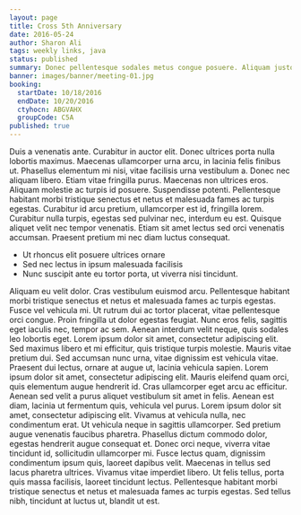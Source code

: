 ```yaml
---
layout: page
title: Cross 5th Anniversary
date: 2016-05-24
author: Sharon Ali
tags: weekly links, java
status: published
summary: Donec pellentesque sodales metus congue posuere. Aliquam justo.
banner: images/banner/meeting-01.jpg
booking:
  startDate: 10/18/2016
  endDate: 10/20/2016
  ctyhocn: ABGVAHX
  groupCode: C5A
published: true
---
```

Duis a venenatis ante. Curabitur in auctor elit. Donec ultrices porta nulla lobortis maximus. Maecenas ullamcorper urna arcu, in lacinia felis finibus ut. Phasellus elementum mi nisi, vitae facilisis urna vestibulum a. Donec nec aliquam libero. Etiam vitae fringilla purus. Maecenas non ultrices eros. Aliquam molestie ac turpis id posuere. Suspendisse potenti. Pellentesque habitant morbi tristique senectus et netus et malesuada fames ac turpis egestas. Curabitur id arcu pretium, ullamcorper est id, fringilla lorem. Curabitur nulla turpis, egestas sed pulvinar nec, interdum eu est. Quisque aliquet velit nec tempor venenatis. Etiam sit amet lectus sed orci venenatis accumsan. Praesent pretium mi nec diam luctus consequat.

* Ut rhoncus elit posuere ultrices ornare
* Sed nec lectus in ipsum malesuada facilisis
* Nunc suscipit ante eu tortor porta, ut viverra nisi tincidunt.

Aliquam eu velit dolor. Cras vestibulum euismod arcu. Pellentesque habitant morbi tristique senectus et netus et malesuada fames ac turpis egestas. Fusce vel vehicula mi. Ut rutrum dui ac tortor placerat, vitae pellentesque orci congue. Proin fringilla ut dolor egestas feugiat. Nunc eros felis, sagittis eget iaculis nec, tempor ac sem. Aenean interdum velit neque, quis sodales leo lobortis eget. Lorem ipsum dolor sit amet, consectetur adipiscing elit. Sed maximus libero et mi efficitur, quis tristique turpis molestie. Mauris vitae pretium dui. Sed accumsan nunc urna, vitae dignissim est vehicula vitae. Praesent dui lectus, ornare at augue ut, lacinia vehicula sapien. Lorem ipsum dolor sit amet, consectetur adipiscing elit. Mauris eleifend quam orci, quis elementum augue hendrerit id. Cras ullamcorper eget arcu ac efficitur.
Aenean sed velit a purus aliquet vestibulum sit amet in felis. Aenean est diam, lacinia ut fermentum quis, vehicula vel purus. Lorem ipsum dolor sit amet, consectetur adipiscing elit. Vivamus at vehicula nulla, nec condimentum erat. Ut vehicula neque in sagittis ullamcorper. Sed pretium augue venenatis faucibus pharetra. Phasellus dictum commodo dolor, egestas hendrerit augue consequat et. Donec orci neque, viverra vitae tincidunt id, sollicitudin ullamcorper mi. Fusce lectus quam, dignissim condimentum ipsum quis, laoreet dapibus velit. Maecenas in tellus sed lacus pharetra ultrices. Vivamus vitae imperdiet libero. Ut felis tellus, porta quis massa facilisis, laoreet tincidunt lectus. Pellentesque habitant morbi tristique senectus et netus et malesuada fames ac turpis egestas. Sed tellus nibh, tincidunt at luctus ut, blandit ut est.
